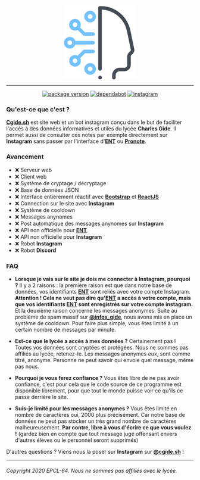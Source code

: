 <div align="center">
<img src="https://raw.githubusercontent.com/EPCL-64/cgide-sh/master/src/public/img/cgide-avatar.png" width="200" height="200" alt="cgide logo" align="middle"></img>
<hr/>

[![package version](https://img.shields.io/badge/dynamic/json?style=for-the-badge&color=%23ffffff&label=version&query=version&url=https%3A%2F%2Fraw.githubusercontent.com%2FEPCL-64%2Fcgide-sh%2Fmaster%2Fpackage.json "package version")](https://github.com/EPCL-64/cgide-sh/blob/master/package.json "package version")
[![dependabot](https://img.shields.io/badge/dependabot-off-%230366D6?style=for-the-badge "dependabot")](https://dependabot.com/ "dependabot")
[![instagram](https://img.shields.io/badge/instagram-cgide.sh-%23E1306C?style=for-the-badge "instagram")](https://www.instagram.com/cgide.sh/ "instagram")
</div>

### Qu'est-ce que c'est ?

**[Cgide.sh]** est site web et un bot instagram conçu dans le but de faciliter l'accès à des données informatives et utiles du lycée **Charles Gide**. Il permet aussi de consulter ces notes par exemple directement sur **Instagram** sans passer par l'interface d'**[ENT]** ou **[Pronote]**.

### Avancement
- ❌ Serveur web
- ❌ Client web
- ❌ Système de cryptage / décryptage
- ❌ Base de données JSON
- ❌ Interface entièrement réactif avec **[Bootstrap]** et **[ReactJS]**
- ❌ Connection sur le site avec **Instagram**
- ❌ Système de cooldown
- ❌ Messages anynomes
- ❌ Post automatique des messages anynomes sur **Instagram**
- ❌ API non officielle pour **[ENT]**
- ❌ API non officielle pour **Instagram**
- ❌ Robot **Instagram**
- ❌ Robot **Discord**

### FAQ

- **Lorsque je vais sur le site je dois me connecter à Instagram, pourquoi ?**
  Il y a 2 raisons : la première raison est que dans notre base de données, vos identifiants **[ENT]** sont reliés avec votre compte Instagram. **Attention ! Cela ne veut pas dire qu'[ENT] a accès à votre compte, mais que vos identifiants [ENT] sont enregistrés sur votre compte instagram.** Et la deuxième raison concerne les messages anonymes. Suite au problème de spam massif sur **[@infos_gide]**, nous avons mis en place un système de cooldown. Pour faire plus simple, vous êtes limité à un certain nombre de messages par minute. 

- **Est-ce que le lycée a accès à mes données ?**
  Certainement pas ! Toutes vos données sont cryptées et protégées. Nous ne sommes pas affiliés au lycée, retenez-le. Les messages anonymes eux, sont comme titré, anonyme. Personne ne peut savoir qui envoie quel message, même pas nous.
  
- **Pourquoi je vous ferez confiance ?**
  Vous êtes libre de ne pas avoir confiance, c'est pour cela que le code source de ce programme est disponible librement, pour que tout le monde puisse voir ce qu'ils ce passe derrière le site.
  
- **Suis-je limité pour les messages anonymes ?**
  Vous êtes limité en nombre de caractères oui, 2000 plus précisément. Car notre base de données ne peut pas stocker un très grand nombre de caractères malheureusement. **Par contre, libre à vous d'écrire ce que vous voulez !** (gardez bien en compte que tout message jugé offensant envers d'autres élèves ou le personnel seront supprimés)
  
D'autres questions ? Viens nous la poser sur **Instagram** sur **[@cgide.sh]** !
  
<hr/>

###### Copyright 2020 EPCL-64. Nous ne sommes pas affiliés avec le lycée.

<!-- LIENS -->
[cgide.sh]: https://github.com/EPCL-64/cgide-sh
[@cgide.sh]: https://www.instagram.com/infos_gide/
[ENT]: https://www.mon-ent-occitanie.fr/
[Pronote]: https://0300047n.index-education.net/pronote
[@infos_gide]: https://www.instagram.com/infos_gide/
[Bootstrap]: https://getbootstrap.com/
[ReactJS]: https://fr.reactjs.org/